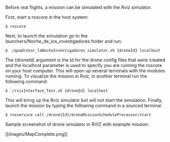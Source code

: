 Before real flights, a mission can be simulated with the Rviz simulator. 

First, start a roscore in the host system:

    $ roscore

Next, to launch the simulation go to the launchers/Noche_de_los_investigadores folder and run: 

    $ ./quadrotor_laNocheInvestigadores_simulator.sh {droneId} localhost

The {droneId} argument is the Id for the drone config files that were created and the localhost parameter is used to specify you are running the roscore on your host computer. This will open up several terminals with the modules running. To visualize the mission in Rviz, in another terminal run the following command:

    $ ./rvizInterface_Test.sh {droneId} localhost

This will bring up the Rviz simulator but will not start the simulation. Finally, launch the mission by typing the following command in a sourced terminal.

    $ rosservice call /drone{Id}/droneMissionScheduleProcessor/start 

Sample screenshot of drone simulator in RVIZ with example mission:
 
[[images/MapComplete.png]] 

